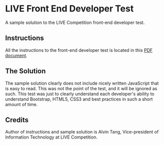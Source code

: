 # LIVE Front End Developer Test
A sample solution to the LIVE Competition front-end developer test.

## Instructions
All the instructions to the front-end developer test is located in this [PDF document](instructions.pdf).

## The Solution
The sample solution clearly does not include nicely written JavaScript that is easy to read. This was not the point of the test, and it will be ignored as such. This test was just to clearly understand each developer's ability to understand Bootstrap, HTML5, CSS3 and best practices in such a short amount of time.

## Credits
Author of instructions and sample solution is Alvin Tang, Vice-president of Information Technology at LIVE Competition.
